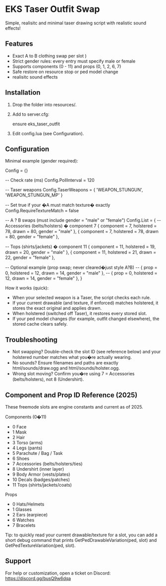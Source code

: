 # EKS Taser Outfit Swap

Simple, realisitc and minimal taser drawing script with realistic sound effects!

## Features

* Exact A to B clothing swap per slot )
* Strict gender rules: every entry must specify male or female
* Supports components (0 - 11) and props (0, 1, 2, 6, 7)
* Safe restore on resource stop or ped model change
* realisitc sound effects

## Installation

1. Drop the folder into resources/.

2. Add to server.cfg:

    ensure eks_taser_outfit
   
3. Edit config.lua (see Configuration).

## Configuration

Minimal example (gender required):

Config = {}

-- Check rate (ms)
Config.PollInterval = 120

-- Taser weapons
Config.TaserWeapons = { 'WEAPON_STUNGUN', 'WEAPON_STUNGUN_MP' }

-- Set true if your �A must match texture� exactly
Config.RequireTextureMatch = false

-- A ? B swaps (must include gender = "male" or "female")
Config.List = {
  -- Accessories (belts/holsters) � component 7
  { component = 7, holstered = 78, drawn = 80, gender = "male"   },
  { component = 7, holstered = 78, drawn = 80, gender = "female" },

  -- Tops (shirts/jackets) � component 11
  { component = 11, holstered = 19, drawn = 20, gender = "male"   },
  { component = 11, holstered = 21, drawn = 22, gender = "female" },

  -- Optional example (prop swap; never cleared�just style A?B)
  -- { prop = 0, holstered = 12, drawn = 14, gender = "male"   },
  -- { prop = 0, holstered = 12, drawn = 14, gender = "female" },
}


How it works (quick):

* When your selected weapon is a Taser, the script checks each rule.
* If your current drawable (and texture, if enforced) matches holstered, it stores the exact original and applies drawn.
* When holstered (switched off Taser), it restores every stored slot.
* If your ped model changes (for example, outfit changed elsewhere), the stored cache clears safely.

## Troubleshooting

* Not swapping? Double-check the slot ID (see reference below) and your holstered number matches what you�re actually wearing.
* No sounds? Ensure filenames and paths are exactly html/sounds/draw\.ogg and html/sounds/holster.ogg.
* Wrong slot moving? Confirm you�re using 7 = Accessories (belts/holsters), not 8 (Undershirt).

## Component and Prop ID Reference (2025)

These freemode slots are engine constants and current as of 2025.

Components (0�11)

* 0 Face
* 1 Mask
* 2 Hair
* 3 Torso (arms)
* 4 Legs (pants)
* 5 Parachute / Bag / Task
* 6 Shoes
* 7 Accessories (belts/holsters/ties)
* 8 Undershirt (inner layer)
* 9 Body Armor (vests/plates)
* 10 Decals (badges/patches)
* 11 Tops (shirts/jackets/coats)

Props

* 0 Hats/Helmets
* 1 Glasses
* 2 Ears (earpiece)
* 6 Watches
* 7 Bracelets

Tip: to quickly read your current drawable/texture for a slot, you can add a short debug command that prints GetPedDrawableVariation(ped, slot) and GetPedTextureVariation(ped, slot).

## Support

For help or customization, open a ticket on Discord:
https://discord.gg/busQ9w6dqa
